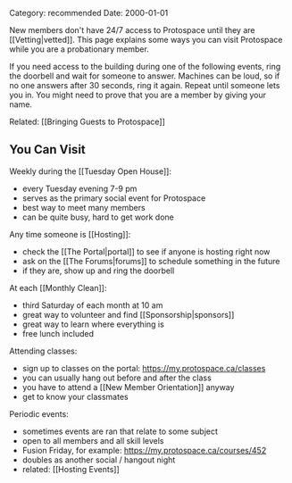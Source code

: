 Category: recommended
Date: 2000-01-01

New members don't have 24/7 access to Protospace until they are [[Vetting|vetted]]. This page explains some ways you can visit Protospace while you are a probationary member.

If you need access to the building during one of the following events, ring the doorbell and wait for someone to answer. Machines can be loud, so if no one answers after 30 seconds, ring it again. Repeat until someone lets you in. You might need to prove that you are a member by giving your name.

Related: [[Bringing Guests to Protospace]]

## You Can Visit

Weekly during the [[Tuesday Open House]]:

- every Tuesday evening 7-9 pm
- serves as the primary social event for Protospace
- best way to meet many members
- can be quite busy, hard to get work done

Any time someone is [[Hosting]]:

- check the [[The Portal|portal]] to see if anyone is hosting right now
- ask on the [[The Forums|forums]] to schedule something in the future
- if they are, show up and ring the doorbell

At each [[Monthly Clean]]:

- third Saturday of each month at 10 am
- great way to volunteer and find [[Sponsorship|sponsors]]
- great way to learn where everything is
- free lunch included

Attending classes:

- sign up to classes on the portal: <https://my.protospace.ca/classes>
- you can usually hang out before and after the class
- you have to attend a [[New Member Orientation]] anyway
- get to know your classmates

Periodic events:

- sometimes events are ran that relate to some subject
- open to all members and all skill levels
- Fusion Friday, for example: <https://my.protospace.ca/courses/452>
- doubles as another social / hangout night
- related: [[Hosting Events]]
